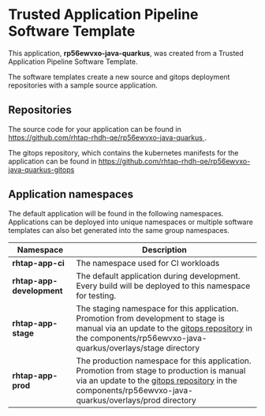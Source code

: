 # Trusted Application Pipeline Software Template

This application, **rp56ewvxo-java-quarkus**, was created from a Trusted Application Pipeline Software Template.

The software templates create a new source and gitops deployment repositories with a sample source application. 

## Repositories

The source code for your application can be found in [https://github.com/rhtap-rhdh-qe/rp56ewvxo-java-quarkus ](https://github.com/rhtap-rhdh-qe/rp56ewvxo-java-quarkus ).
 
The gitops repository, which contains the kubernetes manifests for the application can be found in 
[https://github.com/rhtap-rhdh-qe/rp56ewvxo-java-quarkus-gitops ](https://github.com/rhtap-rhdh-qe/rp56ewvxo-java-quarkus-gitops ) 

## Application namespaces 

The default application will be found in the following namespaces. Applications can be deployed into unique namespaces or multiple software templates can also bet generated into the same group namespaces.  

|  Namespace   |  Description   |  
| -------- | -------- |
| **rhtap-app-ci** | The namespace used for CI workloads |
| **rhtap-app-development** | The default application during development. Every build will be deployed to this namespace for testing. |
| **rhtap-app-stage** | The staging namespace for this application. Promotion from development to stage is manual via an update to the [gitops repository](https://github.com/rhtap-rhdh-qe/rp56ewvxo-java-quarkus-gitops ) in the components/rp56ewvxo-java-quarkus/overlays/stage directory |
| **rhtap-app-prod** | The production namespace for this application. Promotion from stage to production is manual via an update to the [gitops repository](https://github.com/rhtap-rhdh-qe/rp56ewvxo-java-quarkus-gitops ) in the components/rp56ewvxo-java-quarkus/overlays/prod directory |